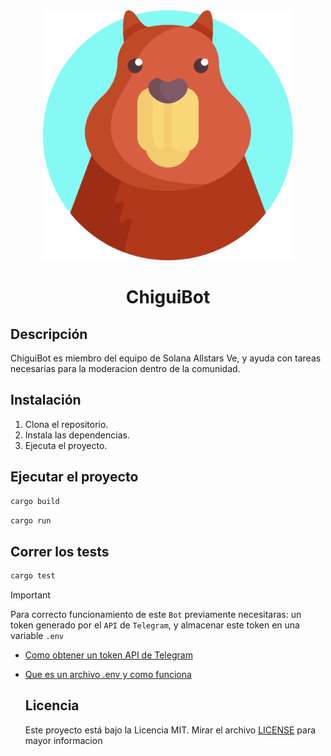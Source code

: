 <div align="center">
  <img src="doc/chiguire.png" alt="chiguibot" width="400">
</div>

<h1 align="center">ChiguiBot</h1>

## Descripción
ChiguiBot es miembro del equipo de Solana Allstars Ve, y ayuda con tareas necesarias para la moderacion dentro de la comunidad.

## Instalación
1. Clona el repositorio.
2. Instala las dependencias.
3. Ejecuta el proyecto.

## Ejecutar el proyecto
```sh
cargo build
```
```sh
cargo run
```
## Correr los tests
```sh
cargo test
```
> [!IMPORTANT]
> Para correcto funcionamiento de este `Bot` previamente necesitaras: un token generado por el `API` de `Telegram`, y almacenar este token en una variable `.env`

- [Como obtener un token API de Telegram](https://core.telegram.org/bots/tutorial#obtain-your-bot-token)
- [Que es un archivo .env y como funciona](https://kinsta.com/es/base-de-conocimiento/variables-de-entorno/)

  ## Licencia
  Este proyecto está bajo la Licencia MIT. Mirar el archivo [LICENSE](LICENSE) para mayor informacion
